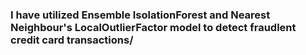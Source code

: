 ### I have utilized Ensemble IsolationForest and Nearest Neighbour's LocalOutlierFactor model to detect fraudlent credit card transactions/

